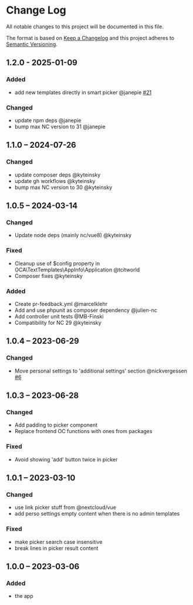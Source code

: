 # Change Log
All notable changes to this project will be documented in this file.

The format is based on [Keep a Changelog](http://keepachangelog.com/)
and this project adheres to [Semantic Versioning](http://semver.org/).

## 1.2.0 - 2025-01-09

### Added
* add new templates directly in smart picker @janepie [#21](https://github.com/nextcloud/text_templates/pull/21)

### Changed
* update npm deps @janepie
* bump max NC version to 31 @janepie

## 1.1.0 – 2024-07-26

### Changed
* update composer deps @kyteinsky
* update gh workflows @kyteinsky
* bump max NC version to 30 @kyteinsky

## 1.0.5 – 2024-03-14

### Changed
* Update node deps (mainly nc/vue8) @kyteinsky

### Fixed
* Cleanup use of $config property in OCA\TextTemplates\AppInfo\Application @tcitworld
* Composer fixes @kyteinsky

### Added
* Create pr-feedback.yml @marcelklehr
* Add and use phpunit as composer dependency @julien-nc
* Add controller unit tests @MB-Finski
* Compatibility for NC 29 @kyteinsky

## 1.0.4 – 2023-06-29

### Changed

- Move personal settings to 'additional settings' section @nickvergessen [#6](https://github.com/nextcloud/text_templates/pull/6)

## 1.0.3 – 2023-06-28

### Changed

- Add padding to picker component
- Replace frontend OC functions with ones from packages

### Fixed

- Avoid showing 'add' button twice in picker

## 1.0.1 – 2023-03-10
### Changed
- use link picker stuff from @nextcloud/vue
- add perso settings empty content when there is no admin templates

### Fixed
- make picker search case insensitive
- break lines in picker result content

## 1.0.0 – 2023-03-06
### Added
* the app
